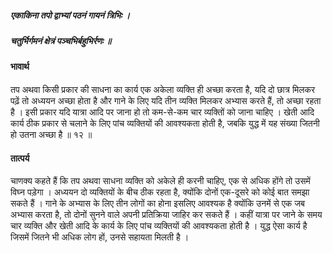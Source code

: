 ##### एकाकिना तपो द्वाभ्यां पठनं गायनं त्रिभिः ।
##### चतुर्भिर्गमनं क्षेत्रं पञ्चभिर्बहुभिर्रणः ॥

#### भावार्थ

तप अथवा किसी प्रकार की साधना का कार्य एक अकेला व्यक्ति ही अच्छा करता है, यदि दो छात्र मिलकर पढ़ें तो अध्ययन अच्छा होता है और गाने के लिए यदि तीन व्यक्ति मिलकर अभ्यास करते हैं, तो अच्छा रहता है । इसी प्रकार यदि यात्रा आदि पर जाना हो तो कम-से-कम चार व्यक्तिों को जाना चाहिए । खेती आदि कार्य ठीक प्रकार से चलाने के लिए पांच व्यक्तियों की आवश्यकता होती है, जबकि युद्ध में यह संख्या जितनी हो उतना अच्छा है ॥ १२ ॥

#### तात्पर्य

चाणक्य कहते हैं कि तप अथवा साधना व्यक्ति को अकेले ही करनी चाहिए, एक से अधिक होंगे तो उसमें विघ्न पड़ेगा । अध्ययन दो व्यक्तियों के बीच ठीक रहता है, क्योंकि दोनों एक-दूसरे को कोई बात समझा सकते हैं । गाने के अभ्यास के लिए तीन लोगों का होना इसलिए आवश्यक है क्योंकि उनमें से एक जब अभ्यास करता है, तो दोनों सुनने वाले अपनी प्रतिक्रिया जाहिर कर सकते हैं । कहीं यात्रा पर जाने के समय चार व्यक्ति और खेती आदि के कार्य के लिए पांच व्यक्तियों की आवश्यकता होती है । युद्ध ऐसा कार्य है जिसमें जितने भी अधिक लोग हों, उनसे सहायता मिलती है ।